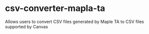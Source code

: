 # csv-converter-mapla-ta
Allows users to convert CSV files generated by Maple TA to CSV files supported by Canvas
